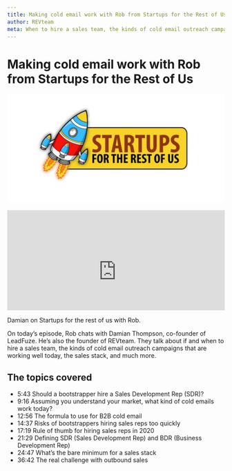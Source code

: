 ```yaml
---
title: Making cold email work with Rob from Startups for the Rest of Us
author: REVteam
meta: When to hire a sales team, the kinds of cold email outreach campaigns that are working today, the sales stack. Startups For the Rest Of Us, Rob Walling
---
```


# Making cold email work with Rob from Startups for the Rest of Us

![featured image](./img/startups-for-the-rest-of-us-podcast-1024x512-20190930.jpeg)

<div class="hs-embed-wrapper" data-service="open.spotify" data-responsive="true" style="position: relative; overflow: hidden; width: 100%; height: auto; padding: 0; max-width: 100%px; max-height: 232px; min-width: 256px; display: block; margin: auto;"><div class="hs-embed-content-wrapper"><div style="position: relative; overflow: hidden; max-width: 100%; padding-bottom: 56.25%; margin: 0px;"><iframe src="https://open.spotify.com/embed-podcast/episode/4qSHiu9dOhHi11AiSuoSUw" width="100%" height="232" frameborder="0" allowtransparency="true" allow="encrypted-media" style="position: absolute; top: 0px; left: 0px; width: 100%; height: 100%; border: none;"></iframe></div></div></div>

Damian on Startups for the rest of us with Rob.

On today’s episode, Rob chats with Damian Thompson, co-founder of LeadFuze. He’s also the founder of REVteam. They talk about if and when to hire a sales team, the kinds of cold email outreach campaigns that are working well today, the sales stack, and much more.

## The topics covered

* 5:43 Should a bootstrapper hire a Sales Development Rep (SDR)?
* 9:16 Assuming you understand your market, what kind of cold emails work today?
* 12:56 The formula to use for B2B cold email
* 14:37 Risks of bootstrappers hiring sales reps too quickly
* 17:19 Rule of thumb for hiring sales reps in 2020
* 21:29 Defining SDR (Sales Development Rep) and BDR (Business Development Rep)
* 24:47 What’s the bare minimum for a sales stack
* 36:42 The real challenge with outbound sales